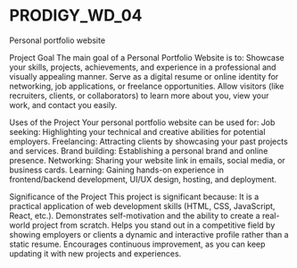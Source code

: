 # PRODIGY_WD_04
Personal portfolio website 

 Project Goal
The main goal of a Personal Portfolio Website is to:
Showcase your skills, projects, achievements, and experience in a professional and visually appealing manner.
Serve as a digital resume or online identity for networking, job applications, or freelance opportunities.
Allow visitors (like recruiters, clients, or collaborators) to learn more about you, view your work, and contact you easily.

Uses of the Project
Your personal portfolio website can be used for:
Job seeking: Highlighting your technical and creative abilities for potential employers.
Freelancing: Attracting clients by showcasing your past projects and services.
Brand building: Establishing a personal brand and online presence.
Networking: Sharing your website link in emails, social media, or business cards.
Learning: Gaining hands-on experience in frontend/backend development, UI/UX design, hosting, and deployment.

Significance of the Project
This project is significant because:
It is a practical application of web development skills (HTML, CSS, JavaScript, React, etc.).
Demonstrates self-motivation and the ability to create a real-world project from scratch.
Helps you stand out in a competitive field by showing employers or clients a dynamic and interactive profile rather than a static resume.
Encourages continuous improvement, as you can keep updating it with new projects and experiences.


